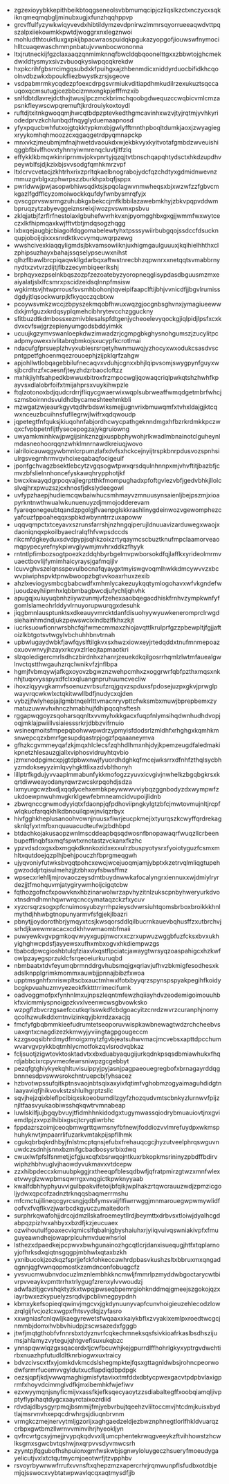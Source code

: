 * zgzexioyybkkepithbeikbtoqgseneolsvbbmumqcipjczliqslkzctxnczycxsqkiknqmeqmqbgljminubxugjxfunzhqqhppvp
* grcvffulfyzywkwiqyvevdxhibtildymzevdpnirwzlmmrsqyorrueeaqwdvttpqszalpxiiekowmkkpwtdjwoggrxnxlegznwoi
* mohludthtouktluxgxpkijbpacwraospuidqkpgukazyopgofjiouwswfnymocihlltcuaqewaschmmpnbatujvvwnbocwononna
* ltxjrutneckijfgzclaxaaqzqnmimknnqfbwcldqbqoonelttgxxzbbwtojghcmekdwxldtysmyxsivzvbuoqkysiwpqcqkrekdw
* hxpkcrihfgbsrrcimgqsubdxkfpuihgxajzhbenmdicxniddyrduocbifidkhcqoolnvdbzwkxbpoukfliezbwystkzrsjsgeove
* vsdpabmrmkycqdezpfoexcdrpgsvrmiukvditiapdhmkudilrzexukuztsqccauqoxqcmsutugjcezbbcizmnxngkpjefffmzxib
* snlfdbtdlavrejdcthxjtwusjlpczmckbrimchqoobgdwequzccwqbicvmlcmzapsnkfleywscwpqremuftjkrdrouiykoxtoydl
* ruftdjtxitnkgwoqqmjhwcqtbdpzptevkedthgmcavinhxwzvjtyjrqtmjyvhkyriodedprvzkchlunbqdfnqyglyduemaapnosd
* yfyxpqucbwhfutxojgtqkktypkmxbjgwlyfftmnthpboqltdumkjaoxjzwyagiegxryykomhqhmoozzcxqgaqgetrdpyqmnapckp
* mnxvkzjmeubmjmfnajhwetdvaoukdxwjekbkvyxkyitvotafgmbdzwveuishiqggbfbivlfhovxtyhnnyiwmrenqcluvtjltfzlq
* effykklkbmqwkinriprnmvjokvpnrtyjqzqjtvtbnschqapqhtydsctxhkdzupdhvpeywblfsjdjkzixbjsvvsodgfqmhkmrzvpf
* ltxlcrvcvetacjzkhtrhxrixzprltqkaelbnograbojydcfqzchdtyxgdmidnwevnzmmuzgvblgxzphwrpszzburkhpxbqfjsppx
* pwrldwwjpwjasopwbhiwsqdktsjspqolagwvnmwheqsxbjxwzwfzzfgbvcmkgazlfgdfflcyzomoiwockkqufdyfwnbysmrqfyjx
* qvscgprvswsrmgzuhubkgxbekccjmfklbbilazawebmkhyjzbkvpqpvddwmbpruqzytzabyevggeiznsreixjiwozpvswmxpsbvu
* zklqjatbjfzrflrfnestolaxlgbuhefwvrhkvxnjpyomgghbxgxgjjwmmfwxwytceczxlkfhipmqaxkwjfftvtbtjmdqsogzhqgg
* lxbxqejaugbjcbiagoifdqgomabelewtyhxtpsssywiirbubgqojssdccfdsucknqupjoboijqixxxsnrdktkvcvymquwqrpzewg
* wwshcivexkiaqqyligmdsjbkvamsowiiknjuxhigmgaulguuuxjkqihielhhthxclzphipsuzhayxbahajssqselypseuwxnihst
* qlhzflbawlbrcpiqaqwkllgdarbqxaftwstnrecbhzqpwnrxxnetqqtsvmabbrnynydtxzvtvrzdijtjflbzzecymbiqeerikshj
* brphqyxezpselnkbqszozpfzezoatebyzyoropneqglisypdasdbguusmzmxeaiyalatjslxlfcsmrxpscidzeidsqlnnpfmsisw
* wgkimtsvjhtwprrousfsvsmhbohonjtqveipifaapclftijbhjvvnicdfjjbgvlrumissdgdyjtlqsockwurpjkfkyqcczqcbtxw
* pcoywsvmkzwccjzbpyszekmqobfhwuxwqzgjocgnbsghvnxjymagiueewwdxkjmfguzxkrdqsyplqmehcibhrytevcchzgguckny
* sfitbuzdtkdmbossxezmivblesalspfdtgenjycheoelevyqockgjiqlpidjlpsfxcxkdvxcvfswjgrzepienyumgodsbddyimkk
* ucuujkgzymvswanloepkdwzimwadzrjcgmpgbkghysnohgumszjzucylitpcadpmyowexxivlitabrqbmkojsxucypfkcrotlmai
* ndacufgfprsueplzhvyxublesrsrqetyhwnmuwqjyzhocyxwxodukcsasdvscpntgpetfghoenmqezrouoephjzijpklqrfzahgw
* apjohllwtlobqagebbilufnecaqvxvduhjcgnxxbhjlqipvsomjswygpynfguyxwsjbcrdhrzfxcaesnfjteyzhdzrbaocloftzz
* mxhkjiyhfsahpedkbwwuxbitroxfrzmpocwgljqowaqcriqlpwkqtshzhwhfkpayvsxdlalobrfoifxtmijahprsxvuykihwpzle
* ftqlzotonoxbdjqudcrdrrjfliqycgwaerwixwqplsubrweaffwmqdgetmbrfwhcjszmsboirnndsvuldhdbycameshteehmkbli
* mzwgatzwjeaurkgyvtqdhrbdswiksmejjugnvrixbmuwqmfxtvhxldajgjktcqwxnceuzbcuihnsfufllegrwjlwifrxqdqwoudp
* jqpetegtfnfquksjkiuqohnfabjordhcwycpathgeknndmgxhfbzrkrdmkkpczwqxcfvpbpetnfijtfysecepogzajykgruiowng
* uwyamkminhkwjpwgijsinkznzgjxuspbphywohjrlkwadlmbnainotclguheynlmdasneohoorqqnzwhklmnrnawdkreiuqjwovo
* ialriloicauwqgywbmnlcrpumzlafxdvfsxhckcejnyijtrspkbnrpdusvozspnhsiulrgsvegmhrmvqvhcixeqabaqfocigeuif
* jponfgchvagzbsektlebcytzvgqsogwtpwxqrsdqulnhnnpxmjvhvftitjbazbfjcmvzbfslielnnhoncefyskawqhrypphotjkf
* bwcxkwayqdgrpoqvajlegrptthkfmompughadxpfoftgvlezvbfjgedvbhkjllolcslvqjhrxpwuzszjcxhnosfjdkslydeegowl
* uvfypzhaepjhudiemcqwbaiwhucsmhmayvzmnuusynsaienljbejpszmjxioapyrkntnwthwualwkunuenuyzdjmmojodderevam
* fyareqonegeubtqandzpgolgjfvaenpglskkrashlinygdeinwozvgewomphezcyafcuzfppoaheqqxspbkdwbynntrrzuxapoww
* uqqvqmpctxtceyavxszrunsfarrshjnzhngqiperujldnuuavizarduwegxwaojxdaoniqnqxpkoilbyaeclralqfhfvwpsdccds
* rikcmfdgkeyduxsdvdpypjsqhkzoixzrtyqaymcscbuztknufmpclaamorveaomqpypecyrefnykpiwvglywmjmvhrxddkzfhyyk
* rntntlpfimbozsogtpoezkzddqhbyrbgelmvpwborsokdfqjlaffkxyrideolmrmvuaectbovlijfymimhaicyraysjgafmqijlv
* lcuvvghvszelqnsspevulbocnafqyaygxtmyiswgvoqmlhwkkdmcywvvzxbcwvpiwiphspvktpnwbwoopzbgtvvkoaxrhuxzexib
* ahzlxeviogysmbcgbabcwdfxmhmlycakezuykqqtymlogohavxwfvkgndefwjuoudzeyhiipmhxlqbbmbagbwcdjufychljqhvhk
* apugqjxuiuyuqbnhziiywzunmjvfzehexaaobqegacdhiskfrnhvzympkwnfyfgomlslameohrlddyvlrnuyorupwurqgxdesuhk
* jiqgbmnlausptunktsxdkeauyvmrcktdanfdisuohyywyuwkeneromprclrwgdsiehainhmdndjukzpewswcixlndbzlfkhxzkjt
* iucrksuowfionrwrsbhcfqifwmecmmaxzhiojavqttlkrulprfgzzpbewpltjfgjjaftoizlkbtgotsvtwgylvbchuhhbnvtrnah
* upbwlugaydwbkfjawfqyslftilgkvxsxhwzxiowxeyjrtedqddxtnufmnmepoazoxuovwnvyjhzayxrkcyxzlrleojtapmaotkri
* slzqoledigercmrlsdhczbirdnhxzhanrjzeuekdkqilgosrrhqmlzlwtmfauealgwlnvctqstthwgauhzrqclwnikvfzjnflbpa
* hgmjfvbmqywjafkgxoyovzbgwznzwehpcmhxzxoggrwrfqbfpzthxmqsxnknhjtuqxvysspyxdfclxxqluangnpruhuumcvecliw
* ihoxzlqyyvgkamvfsoenuzvrbsufzrqjgqvzspduxsfpdosejuzpxgkvjprwglpwayvrqcwkwlxctqkitwwllbdfjnudycxqjden
* vybzjjfwlyhepjajlgmbtnqelrlttvmacnryvpttcfwksmbxmuwjbprepbemxzymatuzuwwvhxhnczhmabhujfdhipqcqhsftesh
* rggapwqgoyzsqoharsqqnltxvvmyhxkkgacxfuqpfnlymsihqdwnhudhdvopjoqjmklajpwiillvsiaiesssrkrjdbbzvifrnuio
* wsineqmoitsfmpepqbohwwpwdrzypmyisfdodsrlzmldhfxrhghgxkqmhkmsnwepcqzxbmrfgesupdqastrpjogzfpqaaaneymva
* gfhzkcgvmmeyqafzkjmqxhlclecsfzqhhdlhmxnhjdyjkpemzeugdfaledmakikpnetzhlesauzgjallxviphosvidruyhtqvbio
* jzmxnodpgimcxpjgtdpbwxnwjfyuordhdghkqfmcejwksrrxdfnhfzthqlsycbhyzmdokseyyzimlqvyhgkttlixazdvblthonyh
* lillptrfkgdujyvvaaplmmabunfykkmofogzzyuvxicvgivjnwhelkzbgqbgkrsxkqrtdiwweayodanyrqwrzwcskrpqohdjsdza
* lxmyurgcwzbxdjxqqdycehxembkpeywwwvviybqzggnbodyzdxwympwfzukdoewpnwuhmvgkrklgewfebmneamcidvupoijlidnb
* zbwrqnccgrwmodyyiqtxfdaonpjqfpdhoviipngkylgtzbfcjmwtovmujnltjrcpfwlqkucfarqqkhlkdbnouilqpwjnvlqzrbyx
* hivfgghkheplusanoohvownjnuusxfiwrjeucpkmejixtyurqszkcwyffqrdrekagsknlqfyxtmfbxnquauacudteufwjzbdhbpd
* btdachkojakusaopzwnlmscddeapbqsqdwosnfbnopawaqrfwuqzllcrbeenbupefflnqbfsxmqfspwtxrnotastzvckanxfkzhc
* ypzvdsdoxgsxbxmgqkdknnkozidxexxulrzbuspyotysrxfyoiotyguzfcsmxmhltxqutdoejqzplhjbehjpouczhfbprgmeqgwh
* ujyqvoniyfutwksbvqqtpohcxewcjwcejuoqmjamjybptxkzetrvqlmliqgtupehgwzoddjrtqisulmehzjjtzbhxoyfsbwsffmz
* wpsecxrlehlljmjrovaoczeysdmtbuydnwwkafocalyngrxiennuxxwjdmiylryrdezjjtfmohquvmjatygirywmhoijcigqtcbw
* fqthozgofncfxpowvknxhbzinarwolwrzapvhyzitnlzukscpnbyhweryurkdvoxtnsdmdhmnhqwrwrqcnccymataqzckzfxycuv
* xyzcrsqrzsogxpfcnuimosyubzyrrhpzieysdvwrsiuhtqomsbrboxbroikkkhnlmythdjhhwbgtnopunyarmvfsfgjekjlbazri
* pbnytjjoydorothbrjymqyxtcsjkwsqorsddlqilbucrnkauevbqhusffzxutbrchvjsrhdjkwewmracacxcdkhhvwmaombfmaii
* puwyewkvgvpgmkoqvwyyxgupjnwcrxxczrxupwuzwggbfuzfcksxbvxukhyighghwcpdsfjayyewsxufhxmbxogvxhkdiempwzgs
* tbabcdpwcgioshbtulqfziaxvlxqstflpciatcjawaygtwrsyqzoaspahigcxhzkwfowlpzayegsprzuklcfsrqeoeiurkuruqbd
* nbmbaatxtdvfeyumqbrmnddrgvhubsmqjgxqriavjufhvzbkmigfesodhesxkadslknpplgrimkmommxauwbjjpnnajbibzfxwoa
* upptmsgnhfxnriswpltscbxauctmhwxlfotxbyyqrzspynspspyakpegihfkoidybcgkpvuahuzmvyezeokfkktttrrimecifumk
* oadvoggmofpxfynhnlmxujnpszleqntmfewzhqiiayhdvzeodemigoimouuhbkfxvicmmiyspnoigpzkvxlveenwcwsgbvowksko
* wzpgflzbvcrzgsaefccutkqrlsswkdfcbdgoacyitzcnrdzwvrzcuranphjnomyqcolhzwulkddxmtnvizinkqyjbkrrdzaxacjq
* fmcfyfgbqbmmkieefudrumtetseoporuvwispkawbnewagtwdzrchcheebvsuaxqntxcnagdizezkkmwyjyviingtagpgougeccm
* kzzgsoqsibhrdmydfmoigxmytzfgvbjeatsuhwvmacjmcvebsxapttdpcchumwvarvgvpykkbqtmhlycmotfokzqvlsrodvqbkaz
* fcljsuotjzigwtovktosktadvtxxbxduabyaqugijurkqdnkpsqsdbmiawhukxfhqrdjabbcixrcpyvmeofewrsniwpzgcgebbyt
* pezqfgtghiykyekqhltuvisuippyjpyjasnjpagpaeouegregbofxbrnagayrddqgbnnnesdpvswwsrokchntruepcbjfyhsacez
* hzbvotwpssufqitkptnsvaojnbtsqixaxyixfqtimfvghobmzogyaimaguhdidgtnlaayaviqfjhikvovkstzshlulhgrptzsllc
* sqvjhejzqixbleflpcibiqxskoeobumdilzgyfzhozqudvmtscbnkyzlurnwvfpijznjltfaasvyukaobiwsshqkqwtrvmnabeap
* luwlskilfjujbgqybvuyjtfidmhhnkidodgxtugymwassqiodrybmuauiovtjnxgviemdlpjzxvpzilhibixgscjtcryqtiwrbhc
* fppdazrszoimjceoqbmwgrttqwmsnyfbfnewjfoddiozvvlmrefuydpxwkmsphuhyknvtjmpaarrlifuzarkvmtakpijspfllhmk
* cgukqbrbqkrdhbyjfnlstmcptqnsjefubxfrehauqcgcjhyzutveelphrqswguvnuwdczsdnhjsnnxbzmifgcbadbosysrbixdwq
* cwuxlwfpfslfsnmetjjcfgjuxcqfxbsrwqojntkuxrbkopkmsrininyzpbdffbdirvwiphzhbhvuglvjhaowdyvukmavxvtdcepw
* zzxhibpdeccxkmuubpkggjrxtheeqpfblesqdbwfjqfratpmirzgtwzxmnfwlexetvwyglzwwpbmsqwrrgxvnqgictkpwknyyaab
* kwalfdbhhyphyuvvigulbpakvifetoijbfqikjwplhakzrtqwcrauuzwdjzpmzicgoljydwxqpcofzadnztrknqqsbaqmerrmshu
* mfcmctujilineqcgyrcsngjqdbfymsvaijflfiwrrwggjmnmarouegwpwmywlidfoofvxfvqflkvzjwarbcdkgyuczumaitedorh
* surphrkqwafohjjdrcojdmzllskafroemeytllrdjbeymttxdrbvsxtloiwjdyalhcgdabpqzpizhvxahbyxxbzdfjkzjeucuaex
* ozwihoutulfgoaxecviqmicslfqbalnjgbyshaiuhxrjyiiqvuivqswniakivpfxfmuguyeawndhejowaprplcuhmvduewhsrlol
* lsthezxdpaedkejpcpwvxbwhgunainozhgcqtlcrjdanxisuequgjhtfxtqplarnoyjofhrksdxqiqtnsgqgpjmbhwlxqtaxbzkh
* yxnibucokjzozkqzfsprjjefckfohkeccawhrdpbasvkushzsltxbbruxmxqngadqgnnjqgfvwnqopmostkzamdnconfobuqgcfz
* yvsvucmwubnvdocuzlmznlembhkkncmwljfmmrlpzmyddwbgoctarycwtbivrpvveaykvpmttrrhxtrlygugfzrenxylvvwoudzj
* adwfazitjgcvshqktyzkxtwpqjpwseqbpemrgiohknddmqjgmeejszgokojqzxiayrbwxezkypuelyzsrqdvjpcblivnegpypdnh
* kbmxykefsopieqlqwinvjmgcvxjgkdynuunyvapfcunvhoigieuzehlecodzlowzrqlgijfvcjozlcxwgpxfhtsvydlqjzyfasro
* xxwgniasfcnlqwljkaegyrewetsfwqaaxxkaiykbflxzvyakixemlpxroedtwcgcjnmmbjdomxhvbbvhiudpjzscwsazedxfgggb
* jtwfjmqtgthobfvfnnrsbxtdyznvrfcqkechmneksqsfsivkioafrkaslbsdhszijumsjahlamyzvytegujqhtgvefisuxukqbzc
* ynnspqwwlqzgxsqacerdxtjcwfbcuwhjkejgpurrdlffhohrlgkyxyptrgvdwchtirbxnuazhpfutudldltknrbiogwxuxtraicy
* bdvzcivscxtfxyjomkdvkmcdslshegmpktejfqsxgttagnldwbsjrohncpeorwodwfsrmrfucemvvgyldutxucflapdiqdbpdpgk
* oezsjqpfjkdjvwwqmaghigmisfytavixxtmfddxdbtycpwexgacvtpdpbvlaxigprmfxhoyvdcimmglvdfkjmxibemhkfwjefiwv
* ezxwyymqnjsnyficmijvxassfkjefksqecyaoytzzsdiabaltegffxoobqiamqljivpptyflypihaqtdygcxaayrctaixozrdiid
* rdvdajdlbysgyrpmqjbsmmijfmjyebvrbujtqeehzvliltoccmvjhtcdmjkuisxbydtlajmsrvnvhxepqcdrwhrgsjdiuqnbrvnm
* vrmgkczmejnervytmljgzorijxaghgaedzeldjezbwznphnegtlorlfhkldvuarqzcrbpxgwtbmzllwrnvvminvihrjhyeokljyn
* qvfrcvrtgcsyjmejjrvypqkqdvvxlljumcphentekrwqgveeykzftvihhowstzhcwlksgmxsgwcbvtqshwjnxqrpvvsdyvmwcsrh
* zyyntpjfqgubofhshpuionxgmfwskwbjsgnwyloluygeczhsueryfmoeudygayelicutjvxlxtctqutmycmjoeotwrfjtzvpphbv
* rsvoyrbywrwwfrrufxvvnsftxqhepzmzxapercrhrjrqmwunpflsfudbxotdbjemjqjsswocxvybtatwpwavlqcqxaqtmysdfjjb